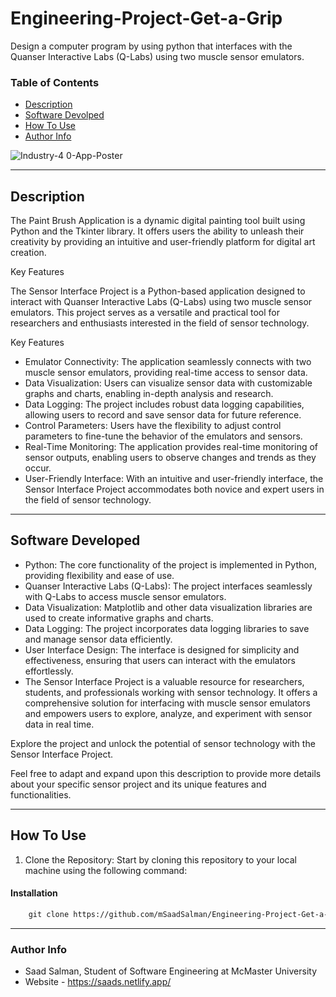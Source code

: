 # Engineering-Project-Get-a-Grip
Design a computer program by using python that interfaces with the Quanser Interactive Labs (Q-Labs) using two muscle sensor emulators. 

### Table of Contents

- [Description](#description)
- [Software Devolped](#software-devolped)
- [How To Use](#how-to-use)
- [Author Info](#author-info)

![Industry-4 0-App-Poster](https://github.com/mSaadSalman/Engineering-Project-Get-a-Grip/assets/105026161/6fe1bb66-2e63-4560-be82-b96825e2e398)

---
## Description

The Paint Brush Application is a dynamic digital painting tool built using Python and the Tkinter library. It offers users the ability to unleash their creativity by providing an intuitive and user-friendly platform for digital art creation.

Key Features

The Sensor Interface Project is a Python-based application designed to interact with Quanser Interactive Labs (Q-Labs) using two muscle sensor emulators. This project serves as a versatile and practical tool for researchers and enthusiasts interested in the field of sensor technology.

Key Features
- Emulator Connectivity: The application seamlessly connects with two muscle sensor emulators, providing real-time access to sensor data.
- Data Visualization: Users can visualize sensor data with customizable graphs and charts, enabling in-depth analysis and research.
- Data Logging: The project includes robust data logging capabilities, allowing users to record and save sensor data for future reference.
- Control Parameters: Users have the flexibility to adjust control parameters to fine-tune the behavior of the emulators and sensors.
- Real-Time Monitoring: The application provides real-time monitoring of sensor outputs, enabling users to observe changes and trends as they occur.
- User-Friendly Interface: With an intuitive and user-friendly interface, the Sensor Interface Project accommodates both novice and expert users in the field of sensor technology.

---
## Software Developed
- Python: The core functionality of the project is implemented in Python, providing flexibility and ease of use.
- Quanser Interactive Labs (Q-Labs): The project interfaces seamlessly with Q-Labs to access muscle sensor emulators.
- Data Visualization: Matplotlib and other data visualization libraries are used to create informative graphs and charts.
- Data Logging: The project incorporates data logging libraries to save and manage sensor data efficiently.
- User Interface Design: The interface is designed for simplicity and effectiveness, ensuring that users can interact with the emulators effortlessly.
- The Sensor Interface Project is a valuable resource for researchers, students, and professionals working with sensor technology. It offers a comprehensive solution for interfacing with muscle sensor emulators and empowers users to explore, analyze, and experiment with sensor data in real time.

Explore the project and unlock the potential of sensor technology with the Sensor Interface Project.

Feel free to adapt and expand upon this description to provide more details about your specific sensor project and its unique features and functionalities.





---

## How To Use

1. Clone the Repository: Start by cloning this repository to your local machine using the following command:
#### Installation
```html
    git clone https://github.com/mSaadSalman/Engineering-Project-Get-a-Grip.git
```

---

### Author Info

- Saad Salman, Student of Software Engineering at McMaster University
- Website - https://saads.netlify.app/
